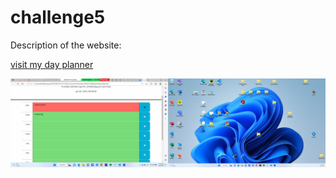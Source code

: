 # challenge5
Description of the website:

[visit my day planner](https://aliceliu1218.github.io/challenge5/)

![screenshot](/Screenshot.png)
